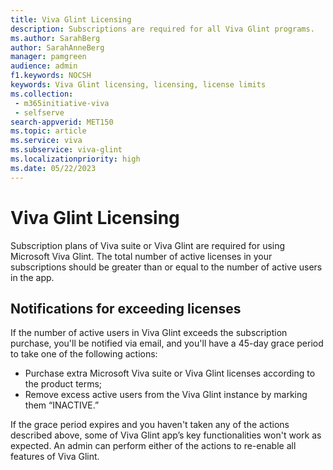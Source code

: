 ```yaml
---
title: Viva Glint Licensing
description: Subscriptions are required for all Viva Glint programs. 
ms.author: SarahBerg
author: SarahAnneBerg
manager: pamgreen
audience: admin
f1.keywords: NOCSH
keywords: Viva Glint licensing, licensing, license limits 
ms.collection: 
 - m365initiative-viva
 - selfserve
search-appverid: MET150
ms.topic: article
ms.service: viva
ms.subservice: viva-glint
ms.localizationpriority: high
ms.date: 05/22/2023
---
```


# Viva Glint Licensing

Subscription plans of Viva suite or Viva Glint are required for using Microsoft Viva Glint. The total number of active licenses in your subscriptions should be greater than or equal to the number of active users in the app. 

## Notifications for exceeding licenses

If the number of active users in Viva Glint exceeds the subscription purchase, you'll be notified via email, and you'll have a 45-day grace period to take one of the following actions:

- Purchase extra Microsoft Viva suite or Viva Glint licenses according to the product terms; 
- Remove excess active users from the Viva Glint instance by marking them “INACTIVE.”  

If the grace period expires and you haven't taken any of the actions described above, some of Viva Glint app’s key functionalities won't work as expected. An admin can perform either of the actions to re-enable all features of Viva Glint. 